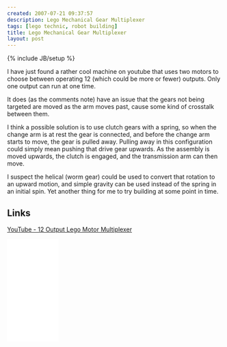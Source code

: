 ```yaml
---
created: 2007-07-21 09:37:57
description: Lego Mechanical Gear Multiplexer
tags: [lego technic, robot building]
title: Lego Mechanical Gear Multiplexer
layout: post
---
```

{% include JB/setup %}

I have just found a rather cool machine on youtube that uses two motors to choose between operating 12 (which could be more or fewer) outputs. Only one output can run at one time.

It does (as the comments note) have an issue that the gears not being targeted are moved as the arm moves past, cause some kind of crosstalk between them.

I think a possible solution is to use clutch gears with a spring, so when the change arm is at rest the gear is connected, and before the change arm starts to move, the gear is pulled away. Pulling away in this configuration could simply mean pushing that drive gear upwards. As the assembly is moved upwards, the clutch is engaged, and the transmission arm can then move.

I suspect the helical (worm gear) could be used to convert that rotation to an upward motion, and simple gravity can be used instead of the spring in an initial spin. Yet another thing for me to try building at some point in time.

## Links

[YouTube - 12 Output Lego Motor Multiplexer](http://www.youtube.com/watch?v=A0TpLKijRIs)

<iframe style="width:120px;height:240px;" marginwidth="0" marginheight="0" scrolling="no" frameborder="0" src="//ws-eu.amazon-adsystem.com/widgets/q?ServiceVersion=20070822&OneJS=1&Operation=GetAdHtml&MarketPlace=GB&source=ss&ref=as_ss_li_til&ad_type=product_link&tracking_id=orionrobots-21&language=en_GB&marketplace=amazon&region=GB&placement=B082WD5YV9&asins=B082WD5YV9&linkId=e40e6e6802507d8646f3131923f1dea1&show_border=true&link_opens_in_new_window=true"></iframe><!-- lego mindstorms review 2021 -->
